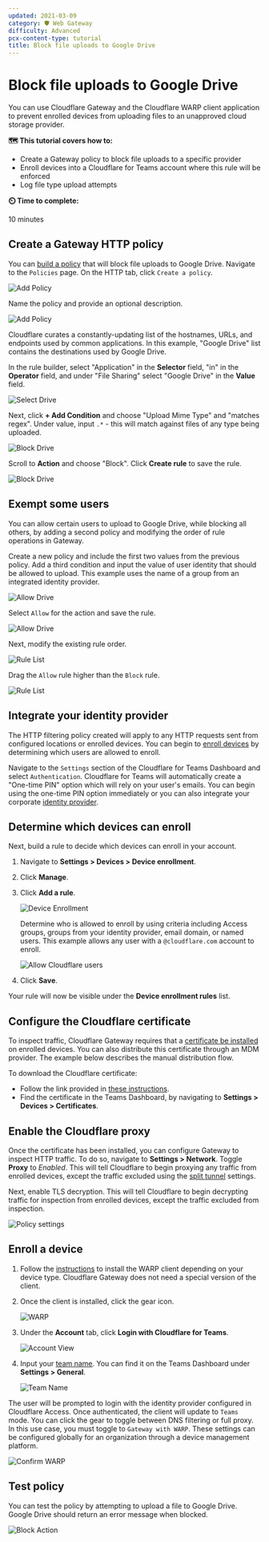 ```yaml
---
updated: 2021-03-09
category: 🛡️ Web Gateway
difficulty: Advanced
pcx-content-type: tutorial
title: Block file uploads to Google Drive
---
```


# Block file uploads to Google Drive

You can use Cloudflare Gateway and the Cloudflare WARP client application to prevent enrolled devices from uploading files to an unapproved cloud storage provider.

**🗺️ This tutorial covers how to:**

- Create a Gateway policy to block file uploads to a specific provider
- Enroll devices into a Cloudflare for Teams account where this rule will be enforced
- Log file type upload attempts

**⏲️ Time to complete:**

10 minutes

## Create a Gateway HTTP policy

You can [build a policy](/policies/filtering/http-policies) that will block file uploads to Google Drive. Navigate to the `Policies` page. On the HTTP tab, click `Create a policy`.

![Add Policy](../static/secure-web-gateway/block-uploads/add-http-policy.png)

Name the policy and provide an optional description.

![Add Policy](../static/secure-web-gateway/block-uploads/name-policy.png)

Cloudflare curates a constantly-updating list of the hostnames, URLs, and endpoints used by common applications. In this example, "Google Drive" list contains the destinations used by Google Drive.

In the rule builder, select "Application" in the **Selector** field, "in" in the **Operator** field, and under "File Sharing" select "Google Drive" in the **Value** field.

![Select Drive](../static/secure-web-gateway/block-uploads/select-google-drive.png)

Next, click **+ Add Condition** and choose "Upload Mime Type" and "matches regex". Under value, input `.*` - this will match against files of any type being uploaded.

![Block Drive](../static/secure-web-gateway/block-uploads/upload-mime-type.png)

Scroll to **Action** and choose "Block". Click **Create rule** to save the rule.

![Block Drive](../static/secure-web-gateway/block-uploads/block-action.png)

## Exempt some users

You can allow certain users to upload to Google Drive, while blocking all others, by adding a second policy and modifying the order of rule operations in Gateway.

Create a new policy and include the first two values from the previous policy. Add a third condition and input the value of user identity that should be allowed to upload. This example uses the name of a group from an integrated identity provider.

![Allow Drive](../static/secure-web-gateway/block-uploads/allow-users.png)

Select `Allow` for the action and save the rule.

![Allow Drive](../static/secure-web-gateway/block-uploads/allow-action.png)

Next, modify the existing rule order.

![Rule List](../static/secure-web-gateway/block-uploads/allow-last.png)

Drag the `Allow` rule higher than the `Block` rule.

![Rule List](../static/secure-web-gateway/block-uploads/allow-first.png)

## Integrate your identity provider

The HTTP filtering policy created will apply to any HTTP requests sent from configured locations or enrolled devices. You can begin to [enroll devices](/connections/connect-devices/warp/deployment) by determining which users are allowed to enroll.

Navigate to the `Settings` section of the Cloudflare for Teams Dashboard and select `Authentication`. Cloudflare for Teams will automatically create a "One-time PIN" option which will rely on your user's emails. You can begin using the one-time PIN option immediately or you can also integrate your corporate [identity provider](/identity/idp-integration).

## Determine which devices can enroll

Next, build a rule to decide which devices can enroll in your account.

1. Navigate to **Settings > Devices > Device enrollment**.

1. Click **Manage**.

1. Click **Add a rule**.

   ![Device Enrollment](../static/secure-web-gateway/block-football/device-enrollment-add-rule.png)

   Determine who is allowed to enroll by using criteria including Access groups, groups from your identity provider, email domain, or named users. This example allows any user with a `@cloudflare.com` account to enroll.

   ![Allow Cloudflare users](../static/secure-web-gateway/block-football/allow-cf-users.png)

1. Click **Save**.

Your rule will now be visible under the **Device enrollment rules** list.

## Configure the Cloudflare certificate

To inspect traffic, Cloudflare Gateway requires that a [certificate be installed](/connections/connect-devices/warp/install-cloudflare-cert) on enrolled devices. You can also distribute this certificate through an MDM provider. The example below describes the manual distribution flow.

To download the Cloudflare certificate:

- Follow the link provided in [these instructions](/connections/connect-devices/warp/install-cloudflare-cert).
- Find the certificate in the Teams Dashboard, by navigating to **Settings > Devices > Certificates**.

## Enable the Cloudflare proxy

Once the certificate has been installed, you can configure Gateway to inspect HTTP traffic. To do so, navigate to **Settings > Network**. Toggle **Proxy** to _Enabled_. This will tell Cloudflare to begin proxying any traffic from enrolled devices, except the traffic excluded using the [split tunnel](/connections/connect-devices/warp/exclude-traffic) settings.

Next, enable TLS decryption. This will tell Cloudflare to begin decrypting traffic for inspection from enrolled devices, except the traffic excluded from inspection.

![Policy settings](../static/secure-web-gateway/block-football/enable-proxy-decrypt.png)

## Enroll a device

1. Follow the [instructions](/connections/connect-devices/warp/deployment) to install the WARP client depending on your device type. Cloudflare Gateway does not need a special version of the client.

1. Once the client is installed, click the gear icon.

   ![WARP](../static/secure-web-gateway/secure-dns-devices/warp.png)

1. Under the **Account** tab, click **Login with Cloudflare for Teams**.

   ![Account View](../static/secure-web-gateway/secure-dns-devices/account-view.png)

1. Input your [team name](/glossary#team-name). You can find it on the Teams Dashboard under **Settings > General**.

   ![Team Name](../static/secure-web-gateway/secure-dns-devices/org-name.png)

The user will be prompted to login with the identity provider configured in Cloudflare Access. Once authenticated, the client will update to `Teams` mode. You can click the gear to toggle between DNS filtering or full proxy. In this use case, you must toggle to `Gateway with WARP`. These settings can be configured globally for an organization through a device management platform.

![Confirm WARP](../static/secure-web-gateway/block-football/warp-mode.png)

## Test policy

You can test the policy by attempting to upload a file to Google Drive. Google Drive should return an error message when blocked.

![Block Action](../static/secure-web-gateway/block-uploads/block-result.png)